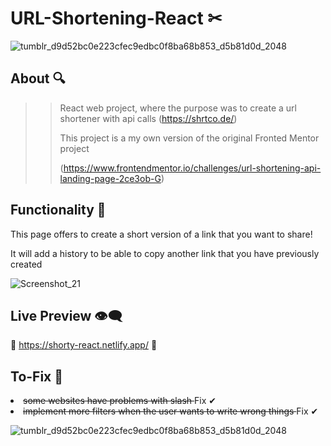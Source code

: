 # URL-Shortening-React ✂
![tumblr_d9d52bc0e223cfec9edbc0f8ba68b853_d5b81d0d_2048](https://user-images.githubusercontent.com/72955349/200477927-193e4d31-a67b-416b-b5eb-d317c433e981.png)

## About 🔍

>>React web project, where the purpose was to create a url shortener with api calls (https://shrtco.de/) </p>
>>This project is a my own version of the original Fronted Mentor project </p> (https://www.frontendmentor.io/challenges/url-shortening-api-landing-page-2ce3ob-G)

## Functionality 🌈
This page offers to create a short version of a link that you want to share! </p>
It will add a history to be able to copy another link that you have previously created </p>

![Screenshot_21](https://user-images.githubusercontent.com/72955349/200478925-cc4697d9-d7d5-4cf8-901e-c782235f6f5c.png)

## Live Preview 👁‍🗨
🌌 https://shorty-react.netlify.app/ 🌌

## To-Fix 🔧
<li><del> some websites have problems with slash </del> Fix ✔</li>
<li><del> implement more filters when the user wants to write wrong things  </del> Fix ✔ </li>

![tumblr_d9d52bc0e223cfec9edbc0f8ba68b853_d5b81d0d_2048](https://user-images.githubusercontent.com/72955349/200477927-193e4d31-a67b-416b-b5eb-d317c433e981.png)
